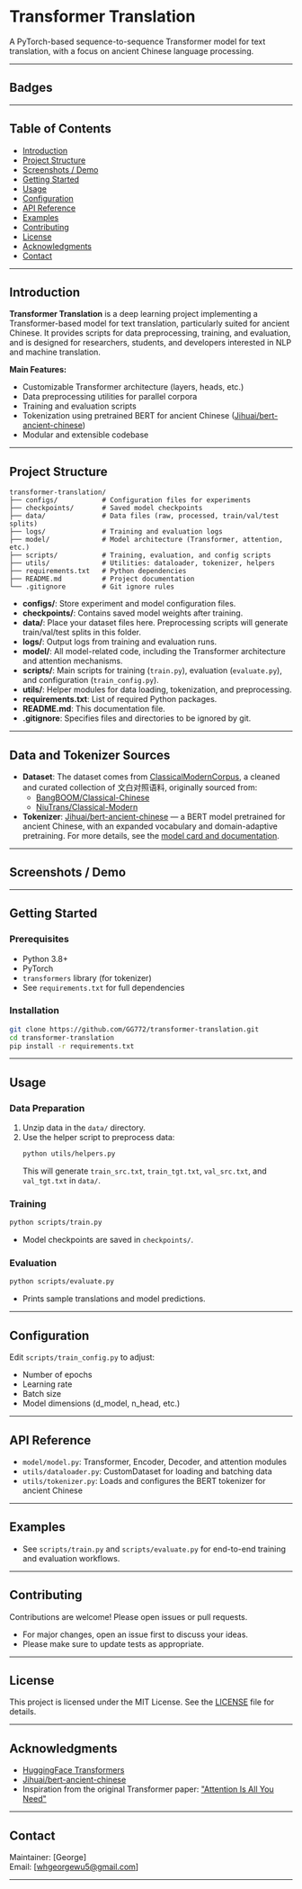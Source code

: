 # Transformer Translation

A PyTorch-based sequence-to-sequence Transformer model for text translation, with a focus on ancient Chinese language processing.

---

## Badges

<!-- Add badges here if you use CI, coverage, etc. Example: -->
<!-- ![Build Status](https://img.shields.io/github/workflow/status/yourusername/yourrepo/CI) -->
<!-- ![License](https://img.shields.io/github/license/yourusername/yourrepo) -->

---

## Table of Contents

- [Introduction](#introduction)
- [Project Structure](#project-structure)
- [Screenshots / Demo](#screenshots--demo)
- [Getting Started](#getting-started)
- [Usage](#usage)
- [Configuration](#configuration)
- [API Reference](#api-reference)
- [Examples](#examples)
- [Contributing](#contributing)
- [License](#license)
- [Acknowledgments](#acknowledgments)
- [Contact](#contact)

---

## Introduction

**Transformer Translation** is a deep learning project implementing a Transformer-based model for text translation, particularly suited for ancient Chinese. It provides scripts for data preprocessing, training, and evaluation, and is designed for researchers, students, and developers interested in NLP and machine translation.

**Main Features:**
- Customizable Transformer architecture (layers, heads, etc.)
- Data preprocessing utilities for parallel corpora
- Training and evaluation scripts
- Tokenization using pretrained BERT for ancient Chinese ([Jihuai/bert-ancient-chinese](https://huggingface.co/Jihuai/bert-ancient-chinese))
- Modular and extensible codebase

---

## Project Structure

```
transformer-translation/
├── configs/           # Configuration files for experiments
├── checkpoints/       # Saved model checkpoints
├── data/              # Data files (raw, processed, train/val/test splits)
├── logs/              # Training and evaluation logs
├── model/             # Model architecture (Transformer, attention, etc.)
├── scripts/           # Training, evaluation, and config scripts
├── utils/             # Utilities: dataloader, tokenizer, helpers
├── requirements.txt   # Python dependencies
├── README.md          # Project documentation
└── .gitignore         # Git ignore rules
```

- **configs/**: Store experiment and model configuration files.
- **checkpoints/**: Contains saved model weights after training.
- **data/**: Place your dataset files here. Preprocessing scripts will generate train/val/test splits in this folder.
- **logs/**: Output logs from training and evaluation runs.
- **model/**: All model-related code, including the Transformer architecture and attention mechanisms.
- **scripts/**: Main scripts for training (`train.py`), evaluation (`evaluate.py`), and configuration (`train_config.py`).
- **utils/**: Helper modules for data loading, tokenization, and preprocessing.
- **requirements.txt**: List of required Python packages.
- **README.md**: This documentation file.
- **.gitignore**: Specifies files and directories to be ignored by git.

---

## Data and Tokenizer Sources

- **Dataset**: The dataset comes from [ClassicalModernCorpus](https://github.com/Hellohistory/ClassicalModernCorpus), a cleaned and curated collection of 文白对照语料, originally sourced from:
  - [BangBOOM/Classical-Chinese](https://github.com/BangBOOM/Classical-Chinese)
  - [NiuTrans/Classical-Modern](https://github.com/NiuTrans/Classical-Modern)
- **Tokenizer**: [Jihuai/bert-ancient-chinese](https://huggingface.co/Jihuai/bert-ancient-chinese) — a BERT model pretrained for ancient Chinese, with an expanded vocabulary and domain-adaptive pretraining. For more details, see the [model card and documentation](https://huggingface.co/Jihuai/bert-ancient-chinese).

---

## Screenshots / Demo

<!-- Add screenshots or demo GIFs here if available -->
<!-- Example: -->
<!-- ![Demo](docs/demo.gif) -->

---

## Getting Started

### Prerequisites

- Python 3.8+
- PyTorch
- `transformers` library (for tokenizer)
- See `requirements.txt` for full dependencies

### Installation

```bash
git clone https://github.com/GG772/transformer-translation.git
cd transformer-translation
pip install -r requirements.txt
```

---

## Usage

### Data Preparation

1. Unzip data in the `data/` directory.
2. Use the helper script to preprocess data:
   ```bash
   python utils/helpers.py
   ```
   This will generate `train_src.txt`, `train_tgt.txt`, `val_src.txt`, and `val_tgt.txt` in `data/`.

### Training

```bash
python scripts/train.py
```
- Model checkpoints are saved in `checkpoints/`.

### Evaluation

```bash
python scripts/evaluate.py
```
- Prints sample translations and model predictions.

---

## Configuration

Edit `scripts/train_config.py` to adjust:
- Number of epochs
- Learning rate
- Batch size
- Model dimensions (d_model, n_head, etc.)

---

## API Reference

- `model/model.py`: Transformer, Encoder, Decoder, and attention modules
- `utils/dataloader.py`: CustomDataset for loading and batching data
- `utils/tokenizer.py`: Loads and configures the BERT tokenizer for ancient Chinese

---

## Examples

- See `scripts/train.py` and `scripts/evaluate.py` for end-to-end training and evaluation workflows.

---

## Contributing

Contributions are welcome! Please open issues or pull requests.

- For major changes, open an issue first to discuss your ideas.
- Please make sure to update tests as appropriate.

---

## License

This project is licensed under the MIT License. See the [LICENSE](LICENSE) file for details.

---

## Acknowledgments

- [HuggingFace Transformers](https://github.com/huggingface/transformers)
- [Jihuai/bert-ancient-chinese](https://huggingface.co/Jihuai/bert-ancient-chinese)
- Inspiration from the original Transformer paper: ["Attention Is All You Need"](https://arxiv.org/abs/1706.03762)

---

## Contact

Maintainer: [George]  
Email: [whgeorgewu5@gmail.com]

---

